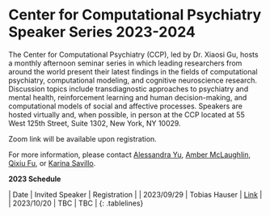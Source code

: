 # Center for Computational Psychiatry Speaker Series 2023-2024

The Center for Computational Psychiatry (CCP), led by Dr. Xiaosi Gu, hosts a monthly afternoon seminar series in which leading researchers from around the world present their latest findings in the fields of computational psychiatry, computational modeling, and cognitive neuroscience research. Discussion topics include transdiagnostic approaches to psychiatry and mental health, reinforcement learning and human decision-making, and computational models of social and affective processes. Speakers are hosted virtually and, when possible, in person at the CCP located at 55 West 125th Street, Suite 1302, New York, NY 10029.

Zoom link will be available upon registration.

For more information, please contact [Alessandra Yu](Alessandra.yu@icahn.mssm.edu), [Amber McLaughlin](Amber.McLaughlin@icahn.mssm.edu), [Qixiu Fu](Qixiu.fu@icahn.mssm.edu), or [Karina Savillo](Karina.savillo@mssm.edu).

**2023 Schedule** 

| Date       | Invited Speaker | Registration |
| 2023/09/29 | Tobias Hauser   | [Link](https://forms.gle/z2ioZk35QxNTZP1A9) |
| 2023/10/20 | TBC             | TBC  |
{: .tablelines}
